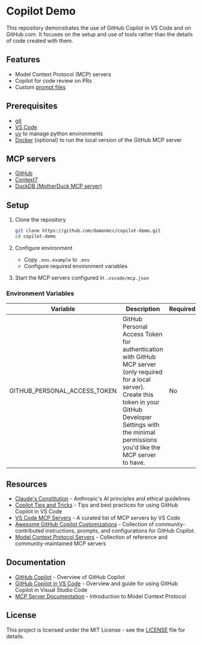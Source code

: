 # Copilot Demo

This repository demonstrates the use of GitHub Copilot in VS Code and on GitHub.com. It focuses on the setup and use of tools rather than the details of code created with them.

## Features

- Model Context Protocol (MCP) servers
- Copilot for code review on PRs
- Custom [prompt files](https://code.visualstudio.com/docs/copilot/customization/prompt-files)

## Prerequisites

- [git](https://git-scm.com/)
- [VS Code](https://code.visualstudio.com/)
- [uv](https://docs.astral.sh/uv/) to manage python environments
- [Docker](https://www.docker.com/) (optional) to run the local version of the GitHub MCP server

## MCP servers

- [GitHub](https://github.com/github/github-mcp-server)
- [Context7](https://github.com/upstash/context7)
- [DuckDB (MotherDuck MCP server)](https://github.com/motherduckdb/mcp-server-motherduck)

## Setup

1. Clone the repository

   ```bash
   git clone https://github.com/damonmcc/copilot-demo.git
   cd copilot-demo
   ```

2. Configure environment
   - Copy `.env.example` to `.env`
   - Configure required environment variables

3. Start the MCP servers configured in `.vscode/mcp.json`

### Environment Variables

| Variable                     | Description                                                                                                                                                                                     | Required |
| ---------------------------- | ----------------------------------------------------------------------------------------------------------------------------------------------------------------------------------------------- | -------- |
| GITHUB_PERSONAL_ACCESS_TOKEN | GitHub Personal Access Token for authentication with GitHub MCP server (only required for a local server). Create this token in your GitHub Developer Settings with the minimal permissions you'd like the MCP server to have. | No      |

## Resources

- [Claude's Constitution](https://www.anthropic.com/news/claudes-constitution) - Anthropic's AI principles and ethical guidelines
- [Copilot Tips and Tricks](https://code.visualstudio.com/docs/copilot/copilot-tips-and-tricks) - Tips and best practices for using GitHub Copilot in VS Code
- [VS Code MCP Servers](https://code.visualstudio.com/mcp) - A curated list of MCP servers by VS Code
- [Awesome GitHub Copilot Customizations](https://github.com/github/awesome-copilot) - Collection of community-contributed instructions, prompts, and configurations for GitHub Copilot.
- [Model Context Protocol Servers](https://github.com/modelcontextprotocol/servers) - Collection of reference and community-maintained MCP servers

## Documentation

- [GitHub Copilot](https://docs.github.com/en/copilot) - Overview of GitHub Copilot
- [GitHub Copilot in VS Code](https://code.visualstudio.com/docs/copilot/overview) - Overview and guide for using GitHub Copilot in Visual Studio Code
- [MCP Server Documentation](https://modelcontextprotocol.io/introduction) - Introduction to Model Context Protocol

## License

This project is licensed under the MIT License - see the [LICENSE](LICENSE) file for details.

